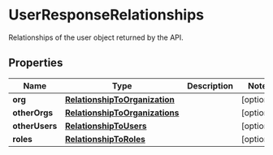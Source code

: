 

# UserResponseRelationships

Relationships of the user object returned by the API.

## Properties

Name | Type | Description | Notes
------------ | ------------- | ------------- | -------------
**org** | [**RelationshipToOrganization**](RelationshipToOrganization.md) |  |  [optional]
**otherOrgs** | [**RelationshipToOrganizations**](RelationshipToOrganizations.md) |  |  [optional]
**otherUsers** | [**RelationshipToUsers**](RelationshipToUsers.md) |  |  [optional]
**roles** | [**RelationshipToRoles**](RelationshipToRoles.md) |  |  [optional]



